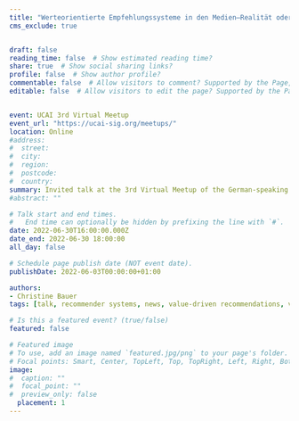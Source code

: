 ```yaml
---
title: "Werteorientierte Empfehlungssysteme in den Medien—Realität oder Utopie?"
cms_exclude: true


draft: false
reading_time: false  # Show estimated reading time?
share: true  # Show social sharing links?
profile: false  # Show author profile?
commentable: false  # Allow visitors to comment? Supported by the Page, Post, and Docs content types.
editable: false  # Allow visitors to edit the page? Supported by the Page, Post, and Docs content types.


event: UCAI 3rd Virtual Meetup
event_url: "https://ucai-sig.org/meetups/"
location: Online
#address:
#  street: 
#  city: 
#  region:
#  postcode:
#  country: 
summary: Invited talk at the 3rd Virtual Meetup of the German-speaking community on user-centered AI.
#abstract: ""

# Talk start and end times.
#   End time can optionally be hidden by prefixing the line with `#`.
date: 2022-06-30T16:00:00.000Z
date_end: 2022-06-30 18:00:00
all_day: false

# Schedule page publish date (NOT event date).
publishDate: 2022-06-03T00:00:00+01:00

authors:
- Christine Bauer
tags: [talk, recommender systems, news, value-driven recommendations, values]

# Is this a featured event? (true/false)
featured: false

# Featured image
# To use, add an image named `featured.jpg/png` to your page's folder. 
# Focal points: Smart, Center, TopLeft, Top, TopRight, Left, Right, BottomLeft, Bottom, BottomRight.
image:
#  caption: ""
#  focal_point: ""
#  preview_only: false
  placement: 1
---
```



